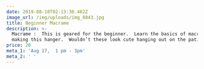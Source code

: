 ```yaml
---
date: 2019-08-18T02:13:30.482Z
image_url: /img/uploads/img_8843.jpg
title: Beginner Macrame
description: >-
  Macrame :  This is geared for the beginner.  Learn the basics of macrame while
  making this hanger.  Wouldn’t these look cute hanging out on the patio ?
price: 20
meta_1: 'Aug 17,  1 pm - 3pm'
meta_2: ' '
---
```


